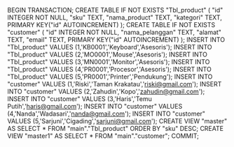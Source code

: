 BEGIN TRANSACTION;
CREATE TABLE IF NOT EXISTS "Tbl_product" (
	"id"	INTEGER NOT NULL,
	"sku"	TEXT,
	"nama_product"	TEXT,
	"kategori"	TEXT,
	PRIMARY KEY("id" AUTOINCREMENT)
);
CREATE TABLE IF NOT EXISTS "customer" (
	"id"	INTEGER NOT NULL,
	"nama_pelanggan"	TEXT,
	"alamat"	TEXT,
	"email"	TEXT,
	PRIMARY KEY("id" AUTOINCREMENT)
);
INSERT INTO "Tbl_product" VALUES (1,'KB0001','Keyboard','Asesoris');
INSERT INTO "Tbl_product" VALUES (2,'MO0001','Mouse','Asesoris');
INSERT INTO "Tbl_product" VALUES (3,'MN0001','Monitor','Asesoris');
INSERT INTO "Tbl_product" VALUES (4,'PR0001','Procesor','Asesoris');
INSERT INTO "Tbl_product" VALUES (5,'PR0001','Printer','Pendukung');
INSERT INTO "customer" VALUES (1,'Riski','Taman Krakatau','riski@gmail.com');
INSERT INTO "customer" VALUES (2,'Zahudin','Kopo','zahudin@gmail.com');
INSERT INTO "customer" VALUES (3,'Haris','Temu Putih','haris@gmail.com');
INSERT INTO "customer" VALUES (4,'Nanda','Wadasari','nanda@gmail.com');
INSERT INTO "customer" VALUES (5,'Sarjuni','Cigading','sarjuni@gmail.com');
CREATE VIEW "master" AS SELECT * FROM "main"."Tbl_product"  ORDER BY "sku" DESC;
CREATE VIEW "master1" AS SELECT * FROM "main"."customer";
COMMIT;

